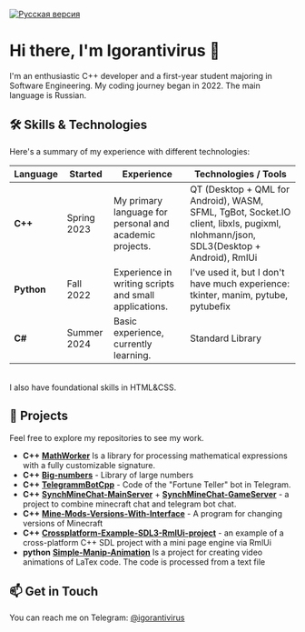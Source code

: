[![Русская версия](https://img.shields.io/badge/Русская%20версия-blue)](README_RU.md)

<h1>Hi there, I'm Igorantivirus 👋</h1>

<p>I'm an enthusiastic C++ developer and a first-year student majoring in Software Engineering. My coding journey began in 2022. The main language is Russian.</p>

<h2>🛠️ Skills & Technologies</h2>

<p>Here's a summary of my experience with different technologies:</p>

| Language   | Started     | Experience                                              | Technologies / Tools                                                                                                                |
| ---------- | ----------- | ------------------------------------------------------- | ----------------------------------------------------------------------------------------------------------------------------------- |
| **C++**    | Spring 2023 | My primary language for personal and academic projects. | QT (Desktop + QML for Android), WASM, SFML, TgBot, Socket.IO client, libxls, pugixml, nlohmann/json, SDL3(Desktop + Android), RmlUi |
| **Python** | Fall 2022   | Experience in writing scripts and small applications.   | I've used it, but I don't have much experience: tkinter, manim, pytube, pytubefix                                                   |
| **C#**     | Summer 2024 | Basic experience, currently learning.                   | Standard Library                                                                                                                    |

<br>
I also have foundational skills in HTML&CSS.

<h2>🚀 Projects</h2>

<p>Feel free to explore my repositories to see my work.</p>

* **C++**    **[MathWorker](https://github.com/Igorantivirus/MathWorker )** Is a library for processing mathematical expressions with a fully customizable signature.
* **C++**    **[Big-numbers](https://github.com/Igorantivirus/Big-numbers)** - Library of large numbers
* **C++**    **[TelegrammBotCpp](https://github.com/Igorantivirus/TelegrammBotCpp )** - Code of the "Fortune Teller" bot in Telegram.
* **C++**    **[SynchMineChat-MainServer](https://github.com/Igorantivirus/SynchMineChat-MainServer )** + **[SynchMineChat-GameServer](https://github.com/Igorantivirus/SynchMineChat-GameServer)** - a project to combine minecraft chat and telegram bot chat.
* **C++**    **[Mine-Mods-Versions-With-Interface](https://github.com/Igorantivirus/Mine-Mods-Versions-With-Interface)** - A program for changing versions of Minecraft
* **C++**    **[Crossplatform-Example-SDL3-RmlUi-project](https://github.com/Igorantivirus/Crossplatform-Example-SDL3-RmlUi-project)** - an example of a cross-platform C++ SDL project with a mini page engine via RmlUi
* **python** **[Simple-Manip-Animation](https://github.com/Igorantivirus/Simple-Manip-Animation)** Is a project for creating video animations of LaTex code. The code is processed from a text file

<h2>📫 Get in Touch</h2>

<p>You can reach me on Telegram: <a href="https://t.me/igorantivirus">@igorantivirus</a></p>
